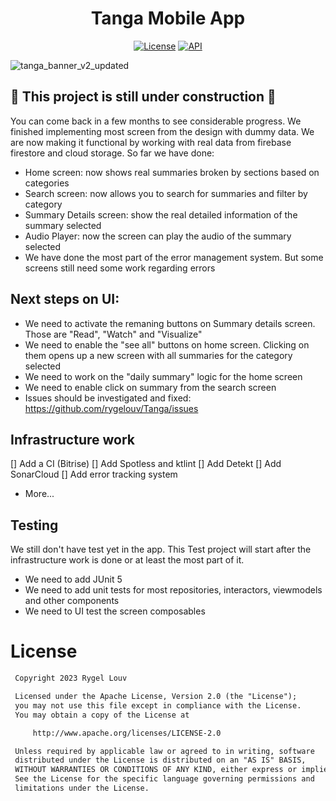 <h1 align="center">Tanga Mobile App</h1>

<p align="center">
  <a href="https://opensource.org/licenses/Apache-2.0"><img alt="License" src="https://img.shields.io/badge/License-Apache%202.0-blue.svg?style=for-the-badge&logo=appveyor"/></a>
  <a href="https://android-arsenal.com/api?level=24"><img alt="API" src="https://img.shields.io/badge/API-24%2B-brightgreen.svg?style=for-the-badge&logo=appveyor"/></a>
</p>

![tanga_banner_v2_updated](https://user-images.githubusercontent.com/7549316/227764073-7e88f504-710e-46a6-9a43-e18521200f4d.png)


## 🚧 **This project is still under construction** 🚧
You can come back in a few months to see considerable progress. 
We finished implementing most screen from the design with dummy data. We are now making it functional by working with real data from firebase firestore and cloud storage.
So far we have done:
- Home screen: now shows real summaries broken by sections based on categories
- Search screen: now allows you to search for summaries and filter by category
- Summary Details screen: show the real detailed information of the summary selected
- Audio Player: now the screen can play the audio of the summary selected
- We have done the most part of the error management system. But some screens still need some work regarding errors

## Next steps on UI:
- We need to activate the remaning buttons on Summary details screen. Those are "Read", "Watch" and "Visualize"
- We need to enable the "see all" buttons on home screen. Clicking on them opens up a new screen with all summaries for the category selected
- We need to work on the "daily summary" logic for the home screen
- We need to enable click on summary from the search screen
- Issues should be investigated and fixed: https://github.com/rygelouv/Tanga/issues

## Infrastructure work
[] Add a CI (Bitrise)
[] Add Spotless and ktlint
[] Add Detekt
[] Add SonarCloud
[] Add error tracking system
- More...

## Testing
We still don't have test yet in the app. This Test project will start after the infrastructure work is done or at least the most part of it.
- We need to add JUnit 5
- We need to add unit tests for most repositories, interactors, viewmodels and other components
- We need to UI test the screen composables
  
# License
```xml
 Copyright 2023 Rygel Louv

 Licensed under the Apache License, Version 2.0 (the "License");
 you may not use this file except in compliance with the License.
 You may obtain a copy of the License at

     http://www.apache.org/licenses/LICENSE-2.0

 Unless required by applicable law or agreed to in writing, software
 distributed under the License is distributed on an "AS IS" BASIS,
 WITHOUT WARRANTIES OR CONDITIONS OF ANY KIND, either express or implied.
 See the License for the specific language governing permissions and
 limitations under the License.

```
